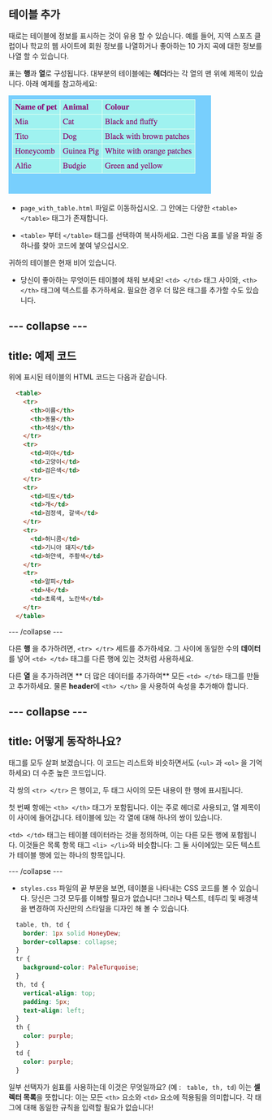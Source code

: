 ## 테이블 추가

때로는 테이블에 정보를 표시하는 것이 유용 할 수 있습니다. 예를 들어, 지역 스포츠 클럽이나 학교의 웹 사이트에 회원 정보를 나열하거나 좋아하는 10 가지 곡에 대한 정보를 나열 할 수 있습니다.

표는 **행**과 **열**로 구성됩니다. 대부분의 테이블에는 **헤더**라는 각 열의 맨 위에 제목이 있습니다. 아래 예제를 참고하세요:

![표의 정보 예](images/egTableResult.png)

- ` page_with_table.html ` 파일로 이동하십시오. 그 안에는 다양한 `<table> </table>` 태그가 존재합니다.

- `<table>` 부터 `</table>` 태그를 선택하여 복사하세요. 그런 다음 표를 넣을 파일 중 하나를 찾아 코드에 붙여 넣으십시오.

귀하의 테이블은 현재 비어 있습니다.

- 당신이 좋아하는 무엇이든 테이블에 채워 보세요! `<td> </td>` 태그 사이와, `<th> </th>` 태그에 텍스트를 추가하세요. 필요한 경우 더 많은 태그를 추가할 수도 있습니다.

## \--- collapse \---

## title: 예제 코드

위에 표시된 테이블의 HTML 코드는 다음과 같습니다.

```html
  <table>
    <tr>
      <th>이름</th>
      <th>동물</th>
      <th>색상</th>
    </tr>
    <tr>
      <td>미야</td>
      <td>고양이</td>
      <td>검은색</td>
    </tr>
    <tr>
      <td>티토</td>
      <td>개</td>
      <td>검정색, 갈색</td>
    </tr>
    <tr>
      <td>허니콤</td>
      <td>기니아 돼지</td>
      <td>하얀색, 주황색</td>
    </tr>
    <tr>
      <td>알피</td>
      <td>새</td>
      <td>초록색, 노란색</td>
    </tr>
  </table>
```

\--- /collapse \---

다른 **행** 을 추가하려면, `<tr> </tr>` 세트를 추가하세요. 그 사이에 동일한 수의 **데이터**를 넣어 `<td> </td>` 태그를 다른 행에 있는 것처럼 사용하세요.

다른 **열** 을 추가하려면 ** 더 많은 데이터를 추가하여** 모든 `<td> </td>` 태그를 만들고 추가하세요. 물론 **header**에 `<th> </th>` 을 사용하여 속성을 추가해야 합니다.

## \--- collapse \---

## title: 어떻게 동작하나요?

태그를 모두 살펴 보겠습니다. 이 코드는 리스트와 비슷하면서도 (`<ul>` 과 `<ol>` 을 기억하세요) 더 수준 높은 코드입니다.

각 쌍의 `<tr> </tr>` 은 행이고, 두 태그 사이의 모든 내용이 한 행에 표시됩니다.

첫 번째 항에는 `<th> </th>` 태그가 포함됩니다. 이는 주로 헤더로 사용되고, 열 제목이 이 사이에 들어갑니다. 테이블에 있는 각 열에 대해 하나의 쌍이 있습니다.

`<td> </td>` 태그는 테이블 데이터라는 것을 정의하며, 이는 다른 모든 행에 포함됩니다. 이것들은 목록 항목 태그 `<li> </li>`와 비슷합니다: 그 둘 사이에있는 모든 텍스트가 테이블 행에 있는 하나의 항목입니다.

\--- /collapse \---

- `styles.css` 파일의 끝 부분을 보면, 테이블을 나타내는 CSS 코드를 볼 수 있습니다. 당신은 그것 모두를 이해할 필요가 없습니다! 그러나 텍스트, 테두리 및 배경색을 변경하여 자신만의 스타일을 디자인 해 볼 수 있습니다.

```css
  table, th, td {
    border: 1px solid HoneyDew;
    border-collapse: collapse;
  }
  tr {
    background-color: PaleTurquoise;
  }
  th, td {
    vertical-align: top;
    padding: 5px;
    text-align: left;
  }
  th {
    color: purple;
  }
  td {
    color: purple;
  }
```

일부 선택자가 쉼표를 사용하는데 이것은 무엇일까요? (예 : ` table, th, td`) 이는 **셀렉터 목록**을 뜻합니다: 이는 모든 `<th>` 요소와 `<td>` 요소에 적용됨을 의미합니다. 각 태그에 대해 동일한 규칙을 입력할 필요가 없습니다!